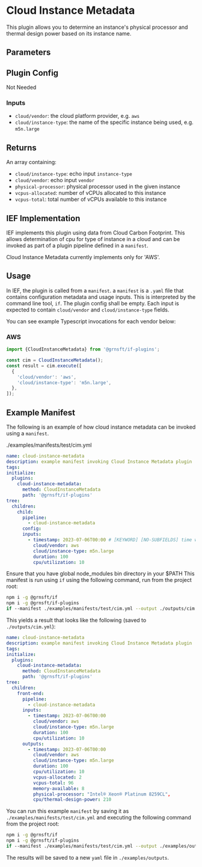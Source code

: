 # Cloud Instance Metadata

This plugin allows you to determine an instance's physical processor and thermal design power based on its instance name.

## Parameters

## Plugin Config

Not Needed

### Inputs

- `cloud/vendor`: the cloud platform provider, e.g. `aws`
- `cloud/instance-type`: the name of the specific instance being used, e.g. `m5n.large`

## Returns

An array containing:

- `cloud/instance-type`: echo input `instance-type`
- `cloud/vendor`: echo input `vendor`
- `physical-processor`: physical processor used in the given instance
- `vcpus-allocated`: number of vCPUs allocated to this instance
- `vcpus-total`: total number of vCPUs available to this instance

## IEF Implementation

IEF implements this plugin using data from Cloud Carbon Footprint. This allows determination of cpu for type of instance in a cloud and can be invoked as part of a plugin pipeline defined in a `manifest`.

Cloud Instance Metadata currently implements only for 'AWS'.

## Usage

In IEF, the plugin is called from a `manifest`. a `manifest` is a `.yaml` file that contains configuration metadata and usage inputs. This is interpreted by the command line tool, `if`. The plugin config shall be empty. Each input is expected to contain `cloud/vendor` and `cloud/instance-type` fields.

You can see example Typescript invocations for each vendor below:

### AWS

```typescript
import {CloudInstanceMetadata} from '@grnsft/if-plugins';

const cim = CloudInstanceMetadata();
const result = cim.execute([
  {
    'cloud/vendor': 'aws',
    'cloud/instance-type': 'm5n.large',
  },
]);
```

## Example Manifest

The following is an example of how cloud instance metadata can be invoked using a `manifest`.

./examples/manifests/test/cim.yml

```yaml
name: cloud-instance-metadata
description: example manifest invoking Cloud Instance Metadata plugin
tags:
initialize:
  plugins:
    cloud-instance-metadata:
      method: CloudInstanceMetadata
      path: '@grnsft/if-plugins'
tree:
  children:
    child:
      pipeline:
        - cloud-instance-metadata
      config:
      inputs:
        - timestamp: 2023-07-06T00:00 # [KEYWORD] [NO-SUBFIELDS] time when measurement occurred
          cloud/vendor: aws
          cloud/instance-type: m5n.large
          duration: 100
          cpu/utilization: 10
```

Ensure that you have global node_modules bin directory in your $PATH
This manifest is run using `if` using the following command, run from
the project root:

```sh
npm i -g @grnsft/if
npm i -g @grnsft/if-plugins
if --manifest ./examples/manifests/test/cim.yml --output ./outputs/cim.yml
```

This yields a result that looks like the following (saved to `./outputs/cim.yml`):

```yaml
name: cloud-instance-metadata
description: example manifest invoking Cloud Instance Metadata plugin
tags:
initialize:
  plugins:
    cloud-instance-metadata:
      method: CloudInstanceMetadata
      path: '@grnsft/if-plugins'
tree:
  children:
    front-end:
      pipeline:
        - cloud-instance-metadata
      inputs:
        - timestamp: 2023-07-06T00:00
          cloud/vendor: aws
          cloud/instance-type: m5n.large
          duration: 100
          cpu/utilization: 10
      outputs:
        - timestamp: 2023-07-06T00:00
          cloud/vendor: aws
          cloud/instance-type: m5n.large
          duration: 100
          cpu/utilization: 10
          vcpus-allocated: 2
          vcpus-total: 96
          memory-available: 8
          physical-processor: "Intel® Xeon® Platinum 8259CL",
          cpu/thermal-design-power: 210
```

You can run this example `manifest` by saving it as `./examples/manifests/test/cim.yml` and executing the following command from the project root:

```sh
npm i -g @grnsft/if
npm i -g @grnsft/if-plugins
if --manifest ./examples/manifests/test/cim.yml --output ./examples/outputs/cim.yml
```

The results will be saved to a new `yaml` file in `./examples/outputs`.

